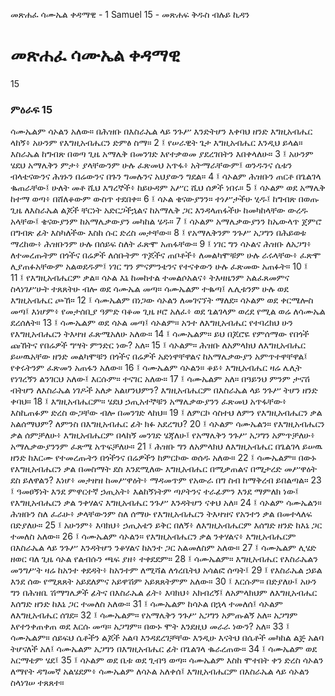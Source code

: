 ﻿
 መጽሐፈ ሳሙኤል ቀዳማዊ - 1 Samuel 15 - መጽሐፍ ቅዱስ ብሉይ ኪዳን
# መጽሐፈ ሳሙኤል ቀዳማዊ
15
### ምዕራፍ 15
ሳሙኤልም ሳኦልን አለው። በሕዝቡ በእስራኤል ላይ ንጉሥ እንድትሆን እቀባህ ዘንድ እግዚአብሔር ላከኝ፥ አሁንም የእግዚአብሔርን ድምፅ ስማ።
2 ፤ የሠራዊት ጌታ እግዚአብሔር እንዲህ ይላል። እስራኤል ከግብጽ በወጣ ጊዜ አማሌቅ በመንገድ እየተቃወመ ያደረገበትን እበቀላለሁ።
3 ፤ አሁንም ሄደህ አማሌቅን ምታ፥ ያላቸውንም ሁሉ ፈጽመህ አጥፋ፥ አትማራቸውም፤ ወንዱንና ሴቱን ብላቴናውንና ሕፃኑን በሬውንና በጉን ግመሉንና አህያውን ግደል።
4 ፤ ሳኦልም ሕዝቡን ጠርቶ በጌልገላ ቈጠራቸው፤ ሁለት መቶ ሺህ እግረኞች፥ ከይሁዳም አሥር ሺህ ሰዎች ነበሩ።
5 ፤ ሳኦልም ወደ አማሌቅ ከተማ ወጣ፥ በሸለቆውም ውስጥ ተደበቀ።
6 ፤ ሳኦል ቄናውያንን። ተነሥታችሁ ሂዱ፤ ከግብጽ በወጡ ጊዜ ለእስራኤል ልጆች ቸርነት አድርጋችኋልና ከአማሌቅ ጋር እንዳላጠፋችሁ ከመካከላቸው ውረዱ አላቸው፤ ቄናውያንም ከአማሌቃውያን መካከል ሄዱ።
7 ፤ ሳኦልም አማሌቃውያንን ከኤውላጥ ጀምሮ በግብጽ ፊት እስካለችው እስከ ሱር ድረስ መታቸው።
8 ፤ የአማሌቅንም ንጉሥ አጋግን በሕይወቱ ማረከው፥ ሕዝቡንም ሁሉ በሰይፍ ስለት ፈጽሞ አጠፋቸው።
9 ፤ ነገር ግን ሳኦልና ሕዝቡ ለአጋግ፥ ለተመረጡትም በጎችና በሬዎች ለሰቡትም ጥጆችና ጠቦቶች፥ ለመልካሞቹም ሁሉ ራሩላቸው፥ ፈጽሞ ሊያጠፉአቸውም አልወደዱም፤ ነገር ግን ምናምንቴንና የተናቀውን ሁሉ ፈጽመው አጠፉት።
10 ፤  
11 ፤ የእግዚአብሔርም ቃል። ሳኦል እኔ ከመከተል ተመልሶአልና፥ ትእዛዜንም አልፈጸመምና ስላነገሥሁት ተጸጸትሁ ብሎ ወደ ሳሙኤል መጣ። ሳሙኤልም ተቈጣ፤ ሌሊቱንም ሁሉ ወደ እግዚአብሔር ጮኸ።
12 ፤ ሳሙኤልም በነጋው ሳኦልን ለመገናኘት ማለደ። ሳኦልም ወደ ቀርሜሎስ መጣ፤ እነሆም፥ የመታሰቢያ ዓምድ ባቆመ ጊዜ ዞሮ አለፈ፥ ወደ ጌልገላም ወረደ የሚል ወሬ ለሳሙኤል ደረሰለት።
13 ፤ ሳሙኤልም ወደ ሳኦል መጣ፤ ሳኦልም። አንተ ለእግዚአብሔር የተባረክህ ሁን የእግዚአብሔርን ትእዛዝ ፈጽሜአለሁ አለው።
14 ፤ ሳሙኤልም። ይህ በጆሮዬ የምሰማው የበጎች ጩኸትና የበሬዎች ግሣት ምንድር ነው? አለ።
15 ፤ ሳኦልም። ሕዝቡ ለአምላክህ ለእግዚአብሔር ይሠዉአቸው ዘንድ መልካሞቹን በጎችና በሬዎች አድነዋቸዋልና ከአማሌቃውያን አምጥተዋቸዋል፤ የቀሩትንም ፈጽመን አጠፋን አለው።
16 ፤ ሳሙኤልም ሳኦልን። ቆይ፥ እግዚአብሔር ዛሬ ሌሊት የነገረኝን ልንገርህ አለው፤ እርሱም። ተናገር አለው።
17 ፤ ሳሙኤልም አለ። በዓይንህ ምንም ታናሽ ብትሆን ለእስራኤል ነገዶች አለቃ አልሆንህምን? እግዚአብሔርም በእስራኤል ላይ ንጉሥ ትሆን ዘንድ ቀባህ።
18 ፤ እግዚአብሔርም። ሄደህ ኃጢአተኞቹን አማሌቃውያንን ፈጽመህ አጥፋቸው፥ እስኪጠፉም ድረስ ውጋቸው ብሎ በመንገድ ላከህ።
19 ፤ ለምርኮ ሳስተህ ለምን የእግዚአብሔርን ቃል አልሰማህም? ለምንስ በእግዚአብሔር ፊት ክፉ አደረግህ?
20 ፤ ሳኦልም ሳሙኤልን። የእግዚአብሔርን ቃል ሰምቻለሁ፥ እግዚአብሔርም በላከኝ መንገድ ሄጃለሁ፤ የአማሌቅን ንጉሥ አጋግን አምጥቻለሁ፥ አማሌቃውያንንም ፈጽሜ አጥፍቻለሁ።
21 ፤ ሕዝቡ ግን ለአምላክህ ለእግዚአብሔር በጌልገላ ይሠዉ ዘንድ ከእርሙ የተመረጡትን በጎችንና በሬዎችን ከምርኮው ወሰዱ አለው።
22 ፤ ሳሙኤልም። በውኑ የእግዚአብሔርን ቃል በመስማት ደስ እንደሚለው እግዚአብሔር በሚቃጠልና በሚታረድ መሥዋዕት ደስ ይለዋልን? እነሆ፥ መታዘዝ ከመሥዋዕት፥ ማዳመጥም የአውራ በግ ስብ ከማቅረብ ይበልጣል።
23 ፤ ዓመፀኝነት እንደ ምዋርተኛ ኃጢአት፥ እልከኝነትም ጣዖትንና ተራፊምን እንደ ማምለክ ነው፤ የእግዚአብሔርን ቃል ንቀሃልና እግዚአብሔር ንጉሥ እንዳትሆን ናቀህ አለ።
24 ፤ ሳኦልም ሳሙኤልን። ሕዝቡን ስለ ፈራሁ፥ ቃላቸውንም ስለ ሰማሁ የእግዚአብሔርን ትእዛዝና የአንተን ቃል በመተላለፍ በድያለሁ።
25 ፤ አሁንም፥ እባክህ፥ ኃጢአቴን ይቅር በለኝ፥ ለእግዚአብሔርም እሰግድ ዘንድ ከእኔ ጋር ተመለስ አለው።
26 ፤ ሳሙኤልም ሳኦልን። የእግዚአብሔርን ቃል ንቀሃልና፥ እግዚአብሔርም በእስራኤል ላይ ንጉሥ እንዳትሆን ንቆሃልና ከአንተ ጋር አልመለስም አለው።
27 ፤ ሳሙኤልም ሊሄድ ዘወር ባለ ጊዜ ሳኦል የልብሱን ጫፍ ያዘ፥ ተቀደደም።
28 ፤ ሳሙኤልም። እግዚአብሔር የእስራኤልን መንግሥት ዛሬ ከአንተ ቀደዳት፥ ከአንተም ለሚሻል ለጎረቤትህ አሳልፎ ሰጣት፤
29 ፤ የእስራኤል ኃይል እንደ ሰው የሚጸጸት አይደለምና አይዋሽም አይጸጸትምም አለው።
30 ፤ እርሱም። በድያለሁ፤ አሁን ግን በሕዝቤ ሽማግሌዎች ፊትና በእስራኤል ፊት፥ እባክህ፥ አክብረኝ፤ ለአምላክህም ለእግዚአብሔር እሰግድ ዘንድ ከእኔ ጋር ተመለስ አለው።
31 ፤ ሳሙኤልም ከሳኦል በኋላ ተመለሰ፤ ሳኦልም ለእግዚአብሔር ሰገደ።
32 ፤ ሳሙኤልም። የአማሌቅን ንጉሥ አጋግን አምጡልኝ አለ። አጋግም እየተንቀጠቀጠ ወደ እርሱ መጣ። አጋግም። በውኑ ሞት እንደዚህ መራራ ነውን? አለ።
33 ፤ ሳሙኤልም። ሰይፍህ ሴቶችን ልጆች አልባ እንዳደረገቻቸው እንዲሁ እናትህ በሴቶች መካከል ልጅ አልባ ትሆናለች አለ፤ ሳሙኤልም አጋግን በእግዚአብሔር ፊት በጌልገላ ቈራረጠው።
34 ፤ ሳሙኤልም ወደ አርማቴም ሄደ፤
35 ፤ ሳኦልም ወደ ቤቱ ወደ ጊብዓ ወጣ። ሳሙኤልም እስከ ሞተበት ቀን ድረስ ሳኦልን ለማየት ዳግመኛ አልሄደም፥ ሳሙኤልም ለሳኦል አለቀሰ፤ እግዚአብሔርም በእስራኤል ላይ ሳኦልን ስላነገሠ ተጸጸተ። 
